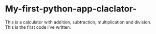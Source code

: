 # My-first-python-app-claclator-
This is a calculator with addition, subtraction, multiplication and division.  This is the first code i've written. 
